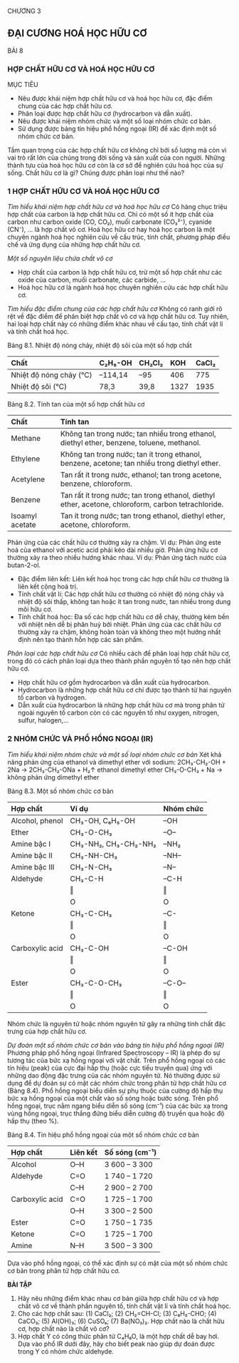 CHƯƠNG 3
## ĐẠI CƯƠNG HOÁ HỌC HỮU CƠ
BÀI 8
### HỢP CHẤT HỮU CƠ VÀ HOÁ HỌC HỮU CƠ

MỤC TIÊU
- Nêu được khái niệm hợp chất hữu cơ và hoá học hữu cơ, đặc điểm chung của các hợp chất hữu cơ.
- Phân loại được hợp chất hữu cơ (hydrocarbon và dẫn xuất).
- Nêu được khái niệm nhóm chức và một số loại nhóm chức cơ bản.
- Sử dụng được bảng tín hiệu phổ hồng ngoại (IR) để xác định một số nhóm chức cơ bản.

Tầm quan trọng của các hợp chất hữu cơ không chỉ bởi số lượng mà còn vì vai trò rất lớn của chúng trong đời sống và sản xuất của con người. Những thành tựu của hoá học hữu cơ còn là cơ sở để nghiên cứu hoá học của sự sống. Chất hữu cơ là gì? Chúng được phân loại như thế nào?

### 1 HỢP CHẤT HỮU CƠ VÀ HOÁ HỌC HỮU CƠ

*Tìm hiểu khái niệm hợp chất hữu cơ và hoá học hữu cơ*
Có hàng chục triệu hợp chất của carbon là hợp chất hữu cơ. Chỉ có một số ít hợp chất của carbon như carbon oxide (CO, CO₂), muối carbonate (CO₃²⁻), cyanide (CN⁻), ... là hợp chất vô cơ. Hoá học hữu cơ hay hoá học carbon là một chuyên ngành hoá học nghiên cứu về cấu trúc, tính chất, phương pháp điều chế và ứng dụng của những hợp chất hữu cơ.

*Một số nguyên liệu chứa chất vô cơ*

* Hợp chất của carbon là hợp chất hữu cơ, trừ một số hợp chất như các oxide của carbon, muối carbonate, các carbide, ...
* Hoá học hữu cơ là ngành hoá học chuyên nghiên cứu các hợp chất hữu cơ.

*Tìm hiểu đặc điểm chung của các hợp chất hữu cơ*
Không có ranh giới rõ rệt về đặc điểm để phân biệt hợp chất vô cơ và hợp chất hữu cơ. Tuy nhiên, hai loại hợp chất này có những điểm khác nhau về cấu tạo, tính chất vật lí và tính chất hoá học.

Bảng 8.1. Nhiệt độ nóng chảy, nhiệt độ sôi của một số hợp chất

| Chất         | C₂H₅-OH | CH₂Cl₂ | KOH  | CaCl₂ |
| :----------- | :------ | :----- | :--- | :---- |
| Nhiệt độ nóng chảy (°C) | –114,14 | –95    | 406  | 775   |
| Nhiệt độ sôi (°C)    | 78,3    | 39,8   | 1327 | 1935  |

Bảng 8.2. Tính tan của một số hợp chất hữu cơ

| Chất            | Tính tan                                                                   |
| :-------------- | :------------------------------------------------------------------------- |
| Methane         | Không tan trong nước; tan nhiều trong ethanol, diethyl ether, benzene, toluene, methanol. |
| Ethylene        | Không tan trong nước; tan ít trong ethanol, benzene, acetone; tan nhiều trong diethyl ether. |
| Acetylene       | Tan rất ít trong nước, ethanol; tan trong acetone, benzene, chloroform.    |
| Benzene         | Tan rất ít trong nước; tan trong ethanol, diethyl ether, acetone, chloroform, carbon tetrachloride. |
| Isoamyl acetate | Tan ít trong nước; tan trong ethanol, diethyl ether, acetone, chloroform.   |

Phản ứng của các chất hữu cơ thường xảy ra chậm. Ví dụ: Phản ứng este hoá của ethanol với acetic acid phải kéo dài nhiều giờ.
Phản ứng hữu cơ thường xảy ra theo nhiều hướng khác nhau. Ví dụ: Phản ứng tách nước của butan-2-ol.

- Đặc điểm liên kết: Liên kết hoá học trong các hợp chất hữu cơ thường là liên kết cộng hoá trị.
- Tính chất vật lí: Các hợp chất hữu cơ thường có nhiệt độ nóng chảy và nhiệt độ sôi thấp, không tan hoặc ít tan trong nước, tan nhiều trong dung môi hữu cơ.
- Tính chất hoá học: Đa số các hợp chất hữu cơ dễ cháy, thường kém bền với nhiệt nên dễ bị phân huỷ bởi nhiệt. Phản ứng của các chất hữu cơ thường xảy ra chậm, không hoàn toàn và không theo một hướng nhất định nên tạo thành hỗn hợp các sản phẩm.

*Phân loại các hợp chất hữu cơ*
Có nhiều cách để phân loại hợp chất hữu cơ, trong đó có cách phân loại dựa theo thành phần nguyên tố tạo nên hợp chất hữu cơ.

- Hợp chất hữu cơ gồm hydrocarbon và dẫn xuất của hydrocarbon.
- Hydrocarbon là những hợp chất hữu cơ chỉ được tạo thành từ hai nguyên tố carbon và hydrogen.
- Dẫn xuất của hydrocarbon là những hợp chất hữu cơ mà trong phân tử ngoài nguyên tố carbon còn có các nguyên tố như oxygen, nitrogen, sulfur, halogen,...

### 2 NHÓM CHỨC VÀ PHỔ HỒNG NGOẠI (IR)

*Tìm hiểu khái niệm nhóm chức và một số loại nhóm chức cơ bản*
Xét khả năng phản ứng của ethanol và dimethyl ether với sodium:
2CH₃-CH₂-OH + 2Na → 2CH₃-CH₂-ONa + H₂↑
ethanol                          dimethyl ether
CH₃-O-CH₃ + Na → không phản ứng
dimethyl ether

Bảng 8.3. Một số nhóm chức cơ bản

| Hợp chất          | Ví dụ           | Nhóm chức  |
| :---------------- | :-------------- | :--------- |
| Alcohol, phenol   | CH₃-OH, C₆H₅-OH | –OH        |
| Ether             | CH₃-O-CH₃       | –O–        |
| Amine bậc I       | CH₃-NH₂, CH₃-CH₂-NH₂ | –NH₂       |
| Amine bậc II      | CH₃-NH-CH₃      | –NH–       |
| Amine bậc III     | CH₃-N-CH₃       | –N–        |
| Aldehyde          | CH₃-C-H         | –C-H       |
|                   |    ‖            |    ‖       |
|                   |    O            |    O       |
| Ketone            | CH₃-C-CH₃       | –C-        |
|                   |    ‖            |    ‖       |
|                   |    O            |    O       |
| Carboxylic acid   | CH₃-C-OH        | –C-OH      |
|                   |    ‖            |    ‖       |
|                   |    O            |    O       |
| Ester             | CH₃-C-O-CH₃     | –C-O–      |
|                   |    ‖            |    ‖       |
|                   |    O            |    O       |

Nhóm chức là nguyên tử hoặc nhóm nguyên tử gây ra những tính chất đặc trưng của hợp chất hữu cơ.

*Dự đoán một số nhóm chức cơ bản vào bảng tín hiệu phổ hồng ngoại (IR)*
Phương pháp phổ hồng ngoại (Infrared Spectroscopy – IR) là phép đo sự tương tác của bức xạ hồng ngoại với vật chất. Trên phổ hồng ngoại có các tín hiệu (peak) của cực đại hấp thụ (hoặc cực tiểu truyền qua) ứng với những dao động đặc trưng của các nhóm nguyên tử. Nó thường được sử dụng để dự đoán sự có mặt các nhóm chức trong phân tử hợp chất hữu cơ (Bảng 8.4).
Phổ hồng ngoại biểu diễn sự phụ thuộc của cường độ hấp thụ bức xạ hồng ngoại của một chất vào số sóng hoặc bước sóng. Trên phổ hồng ngoại, trục nằm ngang biểu diễn số sóng (cm⁻¹) của các bức xạ trong vùng hồng ngoại, trục thẳng đứng biểu diễn cường độ truyền qua hoặc độ hấp thụ (theo %).

Bảng 8.4. Tín hiệu phổ hồng ngoại của một số nhóm chức cơ bản

| Hợp chất       | Liên kết | Số sóng (cm⁻¹) |
| :------------- | :------- | :------------- |
| Alcohol        | O–H      | 3 600 – 3 300  |
| Aldehyde       | C=O      | 1 740 – 1 720  |
|                | C–H      | 2 900 – 2 700  |
| Carboxylic acid | C=O      | 1 725 – 1 700  |
|                | O–H      | 3 300 – 2 500  |
| Ester          | C=O      | 1 750 – 1 735  |
| Ketone         | C=O      | 1 725 – 1 700  |
| Amine          | N–H      | 3 500 – 3 300  |

Dựa vào phổ hồng ngoại, có thể xác định sự có mặt của một số nhóm chức cơ bản trong phân tử hợp chất hữu cơ.

**BÀI TẬP**

1. Hãy nêu những điểm khác nhau cơ bản giữa hợp chất hữu cơ và hợp chất vô cơ về thành phần nguyên tố, tính chất vật lí và tính chất hoá học.
2. Cho các hợp chất sau: (1) CaCl₂; (2) CH₂=CH-Cl; (3) C₆H₅-CHO; (4) CaCO₃; (5) Al(OH)₃; (6) CuSO₄; (7) Ba(NO₃)₂. Hợp chất nào là chất hữu cơ, hợp chất nào là chất vô cơ?
3. Hợp chất Y có công thức phân tử C₄H₈O, là một hợp chất dễ bay hơi. Dựa vào phổ IR dưới đây, hãy cho biết peak nào giúp dự đoán được trong Y có nhóm chức aldehyde.
